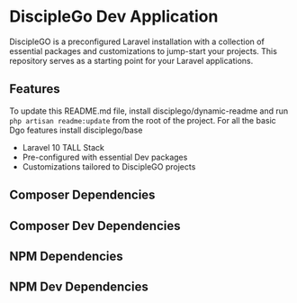 # DiscipleGo Dev Application

DiscipleGO is a preconfigured Laravel installation with a collection of essential packages and customizations to jump-start your projects. This repository serves as a starting point for your Laravel applications.

## Features

To update this README.md file, install disciplego/dynamic-readme and run `php artisan readme:update` from the root of the project.
For all the basic Dgo features install disciplego/base

- Laravel 10 TALL Stack
- Pre-configured with essential Dev packages
- Customizations tailored to DiscipleGO projects

## Composer Dependencies



## Composer Dev Dependencies



## NPM Dependencies



## NPM Dev Dependencies
